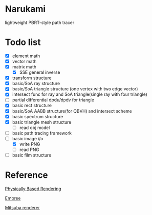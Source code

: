 # Narukami
lightweight PBRT-style path tracer

# Todo list
 - [x] element math 
 - [x] vector math
 - [x] matrix math
   - [x] SSE general inverse
 - [x] transform structure
 - [x] basic/SoA ray structure
 - [x] basic/SoA triangle structure (one vertex with two edge vector)
 - [x] intersect func for ray and SoA triangle(single ray with four triangle)
 - [ ] partial differential dpdu/dpdv for triangle
 - [x] basic rect structure 
 - [x] basic/SoA AABB structure(for QBVH) and intersect scheme
 - [x] basic spectrum structure
 - [x] basic triangle mesh structure 
   - [ ] read obj model 
 - [ ] basic path tracing framework
 - [ ] basic image i/o 
   - [x] write PNG
   - [ ] read PNG
 - [ ] basic film structure
 
# Reference
[Physically Based Rendering](https://www.pbrt.org/)

[Embree](https://embree.github.io/)

[Mitsuba renderer](https://www.mitsuba-renderer.org/)
 
